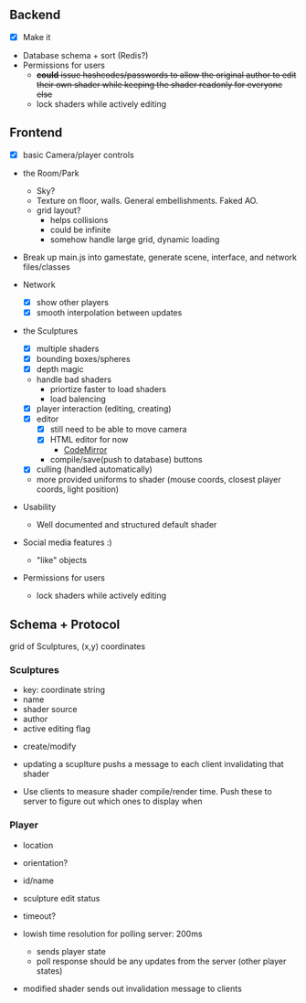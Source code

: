 
## Backend
- [x] Make it
- Database schema + sort (Redis?)
- Permissions for users
	- ~~__could__ issue hashcodes/passwords to allow the original author to edit their own shader while keeping the shader readonly for everyone else~~
	- lock shaders while actively editing

## Frontend
- [x] basic Camera/player controls
- the Room/Park
	- Sky?
	- Texture on floor, walls. General embellishments. Faked AO.
	- grid layout?
		 - helps collisions
		 - could be infinite
		 - somehow handle large grid, dynamic loading
- Break up main.js into gamestate, generate scene, interface, and network files/classes

- Network
	- [x] show other players
	- [x] smooth interpolation between updates
- the Sculptures
	- [x] multiple shaders  
	- [x] bounding boxes/spheres
	- [x] depth magic
	- handle bad shaders
		- priortize faster to load shaders
		- load balencing
	- [x] player interaction (editing, creating)
	- [x] editor
		- [x] still need to be able to move camera
		- [x] HTML editor for now
			- [CodeMirror](http://codemirror.net)
		- compile/save(push to database) buttons
	- [x] culling (handled automatically)
	- more provided uniforms to shader (mouse coords, closest player coords, light position)
- Usability
	- Well documented and structured default shader
	
- Social media features  :)
	- "like" objects

- Permissions for users
	- lock shaders while actively editing


## Schema + Protocol

grid of Sculptures, (x,y) coordinates

### Sculptures
- key: coordinate string
- name
- shader source
- author
- active editing flag
+ create/modify
* updating a scuplture pushs a message to each client invalidating that shader
- Use clients to measure shader compile/render time. Push these to server to figure out which ones to display when

### Player
- location 
- orientation?
- id/name
- sculpture edit status
- timeout?

- lowish time resolution for polling server: 200ms
	- sends player state
	- poll response should be any updates from the server (other player states)
- modified shader sends out invalidation message to clients
